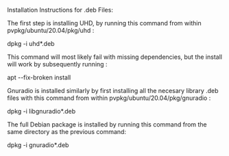 Installation Instructions for .deb Files:



The first step is installing UHD, by running this command from within pvpkg/ubuntu/20.04/pkg/uhd :

dpkg -i uhd*.deb

This command will most likely fail with missing dependencies, but the install will work by subsequently running :

apt --fix-broken install

Gnuradio is installed similarly by first installing all the necesary library .deb files with this command from within pvpkg/ubuntu/20.04/pkg/gnuradio :

dpkg -i libgnuradio*.deb

The full Debian package is installed by running this command from the same directory as the previous command:

dpkg -i gnuradio*.deb
